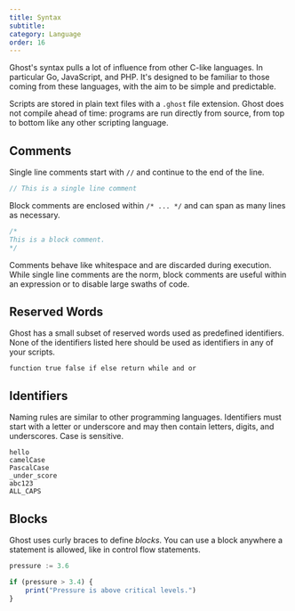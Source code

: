 ```yaml
---
title: Syntax
subtitle:
category: Language
order: 16
---
```


Ghost's syntax pulls a lot of influence from other C-like languages. In particular Go, JavaScript, and PHP. It's designed to be familiar to those coming from these languages, with the aim to be simple and predictable.

Scripts are stored in plain text files with a `.ghost` file extension. Ghost does not compile ahead of time: programs are run directly from source, from top to bottom like any other scripting language.

## Comments
Single line comments start with `//` and continue to the end of the line.

```dart
// This is a single line comment
```

Block comments are enclosed within `/* ... */` and can span as many lines as necessary.

```dart
/*
This is a block comment.
*/
```

Comments behave like whitespace and are discarded during execution. While single line comments are the norm, block comments are useful within an expression or to disable large swaths of code.

## Reserved Words
Ghost has a small subset of reserved words used as predefined identifiers. None of the identifiers listed here should be used as identifiers in any of your scripts.

```text
function true false if else return while and or
```

## Identifiers
Naming rules are similar to other programming languages. Identifiers must start with a letter or underscore and may then contain letters, digits, and underscores. Case is sensitive.

```
hello
camelCase
PascalCase
_under_score
abc123
ALL_CAPS
```

## Blocks
Ghost uses curly braces to define _blocks_. You can use a block anywhere a statement is allowed, like in control flow statements.

```javascript
pressure := 3.6

if (pressure > 3.4) {
    print("Pressure is above critical levels.")
}
```